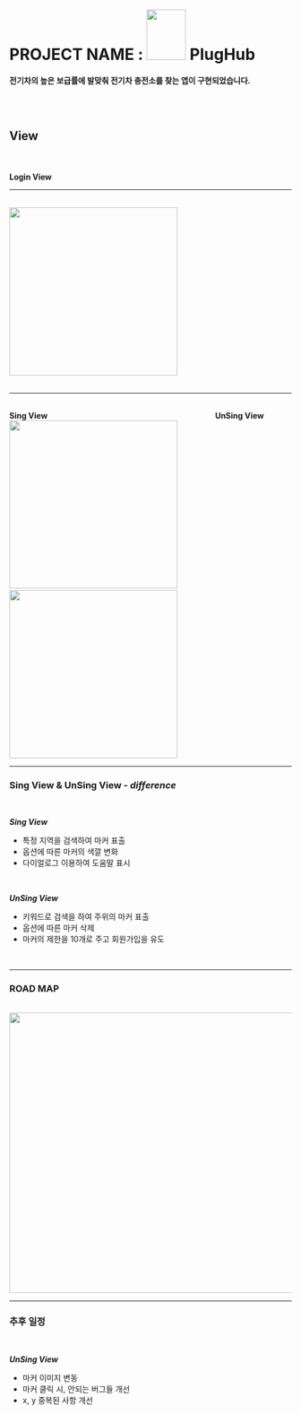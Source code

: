 
# PROJECT NAME :  <img width="70" height="90" src="https://github.com/leekyuwon1/ChargeHub/assets/128021520/567e290c-d005-4ffe-8391-fd53dd79b08e"> PlugHub
__<a> 전기차의 높은 보급률에 발맞춰 전기차 충전소를 찾는 앱이 구현되었습니다.</a>__

<br>
<br>

## View
<br>
<br>
 <strong>Login View</strong>

--- 

<br>
<img width="300" height"300" src="https://github.com/leekyuwon1/ChargeHub/assets/128021520/372dd0d5-2d06-4a57-9c0a-66171af7f2fa">

<br>

<br>

---
<br>
<layout oriental="horizental">
  <strong>Sing View</strong>&nbsp;&nbsp;&nbsp;&nbsp;&nbsp;&nbsp;&nbsp;&nbsp;&nbsp;&nbsp;&nbsp;&nbsp;&nbsp;&nbsp;&nbsp;&nbsp;&nbsp;&nbsp;&nbsp;&nbsp;&nbsp;&nbsp;&nbsp;&nbsp;&nbsp;&nbsp;&nbsp;&nbsp;&nbsp;&nbsp;&nbsp;&nbsp;&nbsp;&nbsp;&nbsp;&nbsp;&nbsp;&nbsp;&nbsp;&nbsp;&nbsp;&nbsp;&nbsp;&nbsp;&nbsp;&nbsp;&nbsp;&nbsp;&nbsp;&nbsp;&nbsp;&nbsp;&nbsp;&nbsp;&nbsp;&nbsp;&nbsp;&nbsp;&nbsp;&nbsp;&nbsp;&nbsp;&nbsp;&nbsp;&nbsp;&nbsp;&nbsp;&nbsp;&nbsp;&nbsp;&nbsp;&nbsp;&nbsp;&nbsp;&nbsp;&nbsp;<strong>UnSing View</strong>
  <br>
 <img width="300" height"300" src="https://github.com/leekyuwon1/ChargeHub/assets/128021520/dda5a9a8-59c2-4f3c-b8c7-563b402f1be9">&nbsp;&nbsp;&nbsp;&nbsp;&nbsp;&nbsp;&nbsp;&nbsp;&nbsp;&nbsp;&nbsp;&nbsp;&nbsp;&nbsp;&nbsp;&nbsp;&nbsp;&nbsp;&nbsp;&nbsp;&nbsp;&nbsp;&nbsp;&nbsp;&nbsp;
 <img width="300" height"300" src="https://github.com/leekyuwon1/ChargeHub/assets/128021520/8466aa70-5df5-4ac9-8f16-d707351df909">
  <br>
</layout>

 ---


### Sing View & UnSing View - _difference_
<br>

<strong>_Sing View_</strong>
* 특정 지역을 검색하여 마커 표출
* 옵션에 따른 마커의 색깔 변화
* 다이얼로그 이용하여 도움말 표시
<br>

<strong>_UnSing View_</strong>
* 키워드로 검색을 하여 주위의 마커 표출
* 옵션에 따른 마커 삭제
* 마커의 제한을 10개로 주고 회원가입을 유도
<br>

---

### ROAD MAP
<br>
<img width="600" height="500"src="https://github.com/leekyuwon1/ChargeHub/assets/128021520/4896db53-74ba-4a8a-ab3c-01f4b7b713f7">

---

### 추후 일정
<br>

<strong>_UnSing View_</strong>
* 마커 이미지 변동
* 마커 클릭 시, 안되는 버그들 개선
* x, y 중복된 사항 개선
